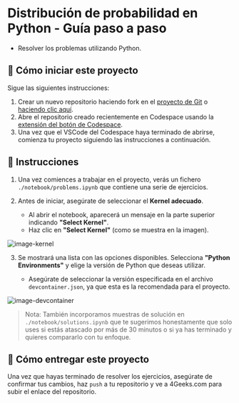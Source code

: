 <!--hide-->
# Distribución de probabilidad en Python - Guía paso a paso
<!--endhide-->

- Resolver los problemas utilizando Python.

<onlyfor saas="false" withBanner="false">
  
## 🌱 Cómo iniciar este proyecto

Sigue las siguientes instrucciones:

1. Crear un nuevo repositorio haciendo fork en el [proyecto de Git](https://github.com/4GeeksAcademy/probability-distribution-exercises-project-with-python) o [haciendo clic aquí](https://github.com/4GeeksAcademy/probability-distribution-exercises-project-with-python/fork).
2. Abre el repositorio creado recientemente en Codespace usando la [extensión del botón de Codespace](https://docs.github.com/en/codespaces/developing-in-codespaces/creating-a-codespace-for-a-repository#creating-a-codespace-for-a-repository).
3. Una vez que el VSCode del Codespace haya terminado de abrirse, comienza tu proyecto siguiendo las instrucciones a continuación.


</onlyfor>


## 📝 Instrucciones


1. Una vez comiences a trabajar en el proyecto, verás un fichero `./notebook/problems.ipynb` que contiene una serie de ejercicios.

2. Antes de iniciar, asegúrate de seleccionar el **Kernel adecuado**. 

    - Al abrir el notebook, aparecerá un mensaje en la parte superior indicando **"Select Kernel"**.  
    - Haz clic en **"Select Kernel"** (como se muestra en la imagen).       


![image-kernel](https://github.com/4GeeksAcademy/probability-exercises-project-in-python/blob/main/assets/image-kernel.png?raw=true)

3. Se mostrará una lista con las opciones disponibles. Selecciona **"Python Environments"** y elige la versión de Python que deseas utilizar.  

    - Asegúrate de seleccionar la versión especificada en el archivo `devcontainer.json`, ya que esta es la recomendada para el proyecto.


![image-devcontainer](https://github.com/4GeeksAcademy/probability-exercises-project-in-python/blob/main/assets/devcontainer-image.png?raw=true)



> Nota: También incorporamos muestras de solución en `./notebook/solutions.ipynb` que te sugerimos honestamente que solo uses si estás atascado por más de 30 minutos o si ya has terminado y quieres compararlo con tu enfoque.


## 🚛 Cómo entregar este proyecto

Una vez que hayas terminado de resolver los ejercicios, asegúrate de confirmar tus cambios, haz `push` a tu repositorio y ve a 4Geeks.com para subir el enlace del repositorio.

